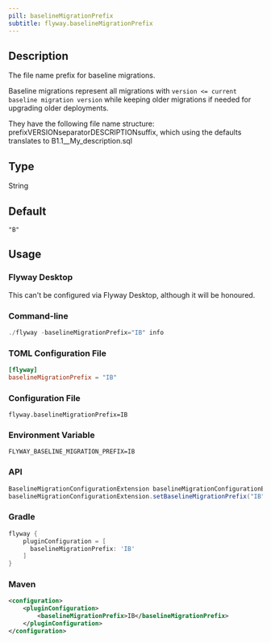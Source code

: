 ```yaml
---
pill: baselineMigrationPrefix
subtitle: flyway.baselineMigrationPrefix
---
```


## Description

The file name prefix for baseline migrations.

Baseline migrations represent all migrations with
`version <= current baseline migration version` while keeping older migrations if needed for upgrading older deployments.

They have the following file name structure: prefixVERSIONseparatorDESCRIPTIONsuffix, which using the defaults translates to B1.1__My_description.sql

## Type

String

## Default

`"B"`

## Usage

### Flyway Desktop

This can't be configured via Flyway Desktop, although it will be honoured.

### Command-line

```powershell
./flyway -baselineMigrationPrefix="IB" info
```

### TOML Configuration File

```toml
[flyway]
baselineMigrationPrefix = "IB"
```

### Configuration File

```properties
flyway.baselineMigrationPrefix=IB
```

### Environment Variable

```properties
FLYWAY_BASELINE_MIGRATION_PREFIX=IB
```

### API

```java
BaselineMigrationConfigurationExtension baselineMigrationConfigurationExtension = configuration.getPluginRegister().getPlugin(BaselineMigrationConfigurationExtension.class)
baselineMigrationConfigurationExtension.setBaselineMigrationPrefix("IB");
```

### Gradle

```groovy
flyway {
    pluginConfiguration = [
      baselineMigrationPrefix: 'IB'
    ]
}
```

### Maven

```xml
<configuration>
    <pluginConfiguration>
        <baselineMigrationPrefix>IB</baselineMigrationPrefix>
    </pluginConfiguration>
</configuration>
```

